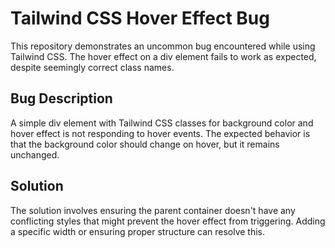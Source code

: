 # Tailwind CSS Hover Effect Bug

This repository demonstrates an uncommon bug encountered while using Tailwind CSS. The hover effect on a div element fails to work as expected, despite seemingly correct class names.

## Bug Description

A simple div element with Tailwind CSS classes for background color and hover effect is not responding to hover events. The expected behavior is that the background color should change on hover, but it remains unchanged.

## Solution

The solution involves ensuring the parent container doesn't have any conflicting styles that might prevent the hover effect from triggering.  Adding a specific width or ensuring proper structure can resolve this.